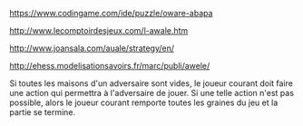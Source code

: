 https://www.codingame.com/ide/puzzle/oware-abapa

http://www.lecomptoirdesjeux.com/l-awale.htm

http://www.joansala.com/auale/strategy/en/

http://ehess.modelisationsavoirs.fr/marc/publi/awele/

Si toutes les maisons d'un adversaire sont vides, le joueur courant doit faire une action qui permettra à l'adversaire de jouer. Si une telle action n'est pas possible, alors le joueur courant remporte toutes les graines du jeu et la partie se termine.